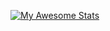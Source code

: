 [![My Awesome Stats](https://awesome-github-stats.azurewebsites.net/user-stats/bobi-afk?cardType=github&theme=dark&preferLogin=true)](https://git.io/awesome-stats-card)
